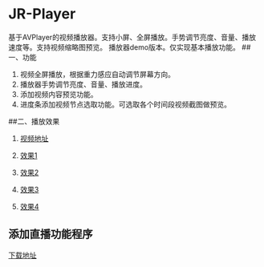 # JR-Player
基于AVPlayer的视频播放器。支持小屏、全屏播放。手势调节亮度、音量、播放速度等。支持视频缩略图预览。
播放器demo版本。仅实现基本播放功能。
##一、功能
  1. 视频全屏播放，根据重力感应自动调节屏幕方向。
  2. 播放器手势调节亮度、音量、播放进度。
  3. 添加视频内容预览功能。
  4. 进度条添加视频节点选取功能。可选取各个时间段视频截图做预览。
 

##二、播放效果
1. [视频地址](http://v.youku.com/v_show/id_XMTQ5Njc5Mjc1Mg==.html?from=y1.7-1.2)

2. [效果1](http://images2015.cnblogs.com/blog/757453/201603/757453-20160316181052099-902171575.gif)

3. [效果2](http://images2015.cnblogs.com/blog/757453/201603/757453-20160316181110818-560465624.gif)

4. [效果3](http://images2015.cnblogs.com/blog/757453/201603/757453-20160316181130256-2127684635.gif)

5. [效果4](http://images2015.cnblogs.com/blog/757453/201603/757453-20160316181142209-1966268878.gif)


## 添加直播功能程序
[下载地址](http://pan.baidu.com/s/1sk6Og6x)
